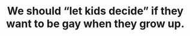 ---
layout: myth
type: Misguided
title: We should “let kids decide” if they want to be gay when they grow up.
short: You can’t choose what you like and whom you are attracted to, just like you can’t choose your favorite foods and music.
tags: LGBT, kids
---